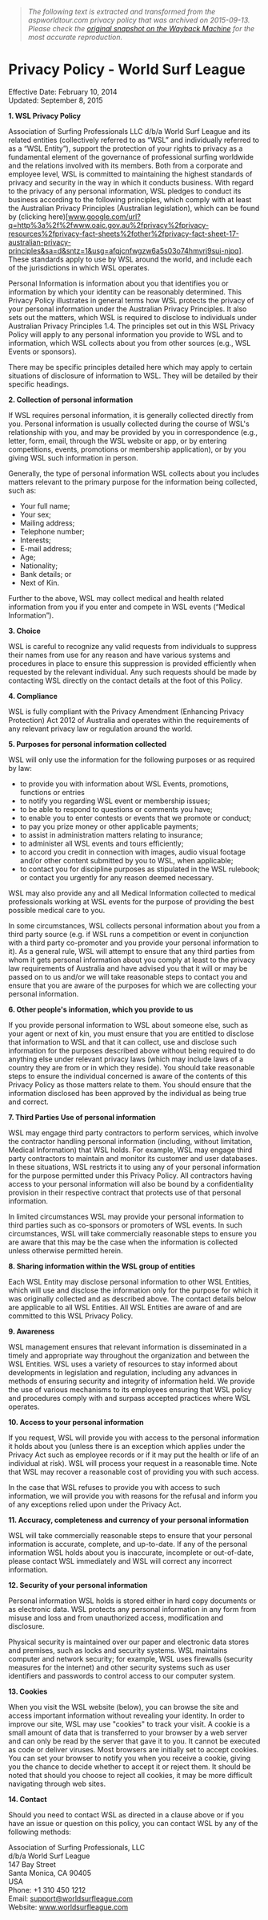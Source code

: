 > *The following text is extracted and transformed from the aspworldtour.com privacy policy that was archived on 2015-09-13. Please check the [original snapshot on the Wayback Machine](https://web.archive.org/web/20150913093645id_/http%3A//www.worldsurfleague.com/pages/privacy-policy) for the most accurate reproduction.*

# Privacy Policy - World Surf League

Effective Date: February 10, 2014  
Updated: September 8, 2015

**1\. WSL Privacy Policy**

Association of Surfing Professionals LLC d/b/a World Surf League and its related entities (collectively referred to as “WSL” and individually referred to as a “WSL Entity”), support the protection of your rights to privacy as a fundamental element of the governance of professional surfing worldwide and the relations involved with its members. Both from a corporate and employee level, WSL is committed to maintaining the highest standards of privacy and security in the way in which it conducts business. With regard to the privacy of any personal information, WSL pledges to conduct its business according to the following principles, which comply with at least the Australian Privacy Principles (Australian legislation), which can be found by (clicking here)[www.google.com/url?q=http%3a%2f%2fwww.oaic.gov.au%2fprivacy%2fprivacy-resources%2fprivacy-fact-sheets%2fother%2fprivacy-fact-sheet-17-australian-privacy-principles&sa=d&sntz=1&usg=afqjcnfwgzw6a5s03o74hmvrj9sui-njpq]. These standards apply to use by WSL around the world, and include each of the jurisdictions in which WSL operates.

Personal Information is information about you that identifies you or information by which your identity can be reasonably determined. This Privacy Policy illustrates in general terms how WSL protects the privacy of your personal information under the Australian Privacy Principles. It also sets out the matters, which WSL is required to disclose to individuals under Australian Privacy Principles 1.4. The principles set out in this WSL Privacy Policy will apply to any personal information you provide to WSL and to information, which WSL collects about you from other sources (e.g., WSL Events or sponsors).

There may be specific principles detailed here which may apply to certain situations of disclosure of information to WSL. They will be detailed by their specific headings.

**2\. Collection of personal information**

If WSL requires personal information, it is generally collected directly from you. Personal information is usually collected during the course of WSL's relationship with you, and may be provided by you in correspondence (e.g., letter, form, email, through the WSL website or app, or by entering competitions, events, promotions or membership application), or by you giving WSL such information in person.

Generally, the type of personal information WSL collects about you includes matters relevant to the primary purpose for the information being collected, such as:

  * Your full name;
  * Your sex;
  * Mailing address;
  * Telephone number;
  * Interests;
  * E-mail address;
  * Age;
  * Nationality;
  * Bank details; or
  * Next of Kin.



Further to the above, WSL may collect medical and health related information from you if you enter and compete in WSL events (“Medical Information”).

**3\. Choice**

WSL is careful to recognize any valid requests from individuals to suppress their names from use for any reason and have various systems and procedures in place to ensure this suppression is provided efficiently when requested by the relevant individual. Any such requests should be made by contacting WSL directly on the contact details at the foot of this Policy.

**4\. Compliance**

WSL is fully compliant with the Privacy Amendment (Enhancing Privacy Protection) Act 2012 of Australia and operates within the requirements of any relevant privacy law or regulation around the world.

**5\. Purposes for personal information collected**

WSL will only use the information for the following purposes or as required by law:

  * to provide you with information about WSL Events, promotions, functions or entries
  * to notify you regarding WSL event or membership issues;
  * to be able to respond to questions or comments you have;
  * to enable you to enter contests or events that we promote or conduct;
  * to pay you prize money or other applicable payments;
  * to assist in administration matters relating to insurance;
  * to administer all WSL events and tours efficiently;
  * to accord you credit in connection with images, audio visual footage and/or other content submitted by you to WSL, when applicable;
  * to contact you for discipline purposes as stipulated in the WSL rulebook; or contact you urgently for any reason deemed necessary.



WSL may also provide any and all Medical Information collected to medical professionals working at WSL events for the purpose of providing the best possible medical care to you.

In some circumstances, WSL collects personal information about you from a third party source (e.g. if WSL runs a competition or event in conjunction with a third party co-promoter and you provide your personal information to it). As a general rule, WSL will attempt to ensure that any third parties from whom it gets personal information about you comply at least to the privacy law requirements of Australia and have advised you that it will or may be passed on to us and/or we will take reasonable steps to contact you and ensure that you are aware of the purposes for which we are collecting your personal information.

**6\. Other people's information, which you provide to us**

If you provide personal information to WSL about someone else, such as your agent or next of kin, you must ensure that you are entitled to disclose that information to WSL and that it can collect, use and disclose such information for the purposes described above without being required to do anything else under relevant privacy laws (which may include laws of a country they are from or in which they reside). You should take reasonable steps to ensure the individual concerned is aware of the contents of this Privacy Policy as those matters relate to them. You should ensure that the information disclosed has been approved by the individual as being true and correct.

**7\. Third Parties Use of personal information**

WSL may engage third party contractors to perform services, which involve the contractor handling personal information (including, without limitation, Medical Information) that WSL holds. For example, WSL may engage third party contractors to maintain and monitor its customer and user databases. In these situations, WSL restricts it to using any of your personal information for the purpose permitted under this Privacy Policy. All contractors having access to your personal information will also be bound by a confidentiality provision in their respective contract that protects use of that personal information.

In limited circumstances WSL may provide your personal information to third parties such as co-sponsors or promoters of WSL events. In such circumstances, WSL will take commercially reasonable steps to ensure you are aware that this may be the case when the information is collected unless otherwise permitted herein.

**8\. Sharing information within the WSL group of entities**

Each WSL Entity may disclose personal information to other WSL Entities, which will use and disclose the information only for the purpose for which it was originally collected and as described above. The contact details below are applicable to all WSL Entities. All WSL Entities are aware of and are committed to this WSL Privacy Policy.

**9\. Awareness**

WSL management ensures that relevant information is disseminated in a timely and appropriate way throughout the organization and between the WSL Entities. WSL uses a variety of resources to stay informed about developments in legislation and regulation, including any advances in methods of ensuring security and integrity of information held. We provide the use of various mechanisms to its employees ensuring that WSL policy and procedures comply with and surpass accepted practices where WSL operates.

**10\. Access to your personal information**

If you request, WSL will provide you with access to the personal information it holds about you (unless there is an exception which applies under the Privacy Act such as employee records or if it may put the health or life of an individual at risk). WSL will process your request in a reasonable time. Note that WSL may recover a reasonable cost of providing you with such access.

In the case that WSL refuses to provide you with access to such information, we will provide you with reasons for the refusal and inform you of any exceptions relied upon under the Privacy Act.

**11\. Accuracy, completeness and currency of your personal information**

WSL will take commercially reasonable steps to ensure that your personal information is accurate, complete, and up-to-date. If any of the personal information WSL holds about you is inaccurate, incomplete or out-of-date, please contact WSL immediately and WSL will correct any incorrect information.

**12\. Security of your personal information**

Personal information WSL holds is stored either in hard copy documents or as electronic data. WSL protects any personal information in any form from misuse and loss and from unauthorized access, modification and disclosure.

Physical security is maintained over our paper and electronic data stores and premises, such as locks and security systems. WSL maintains computer and network security; for example, WSL uses firewalls (security measures for the internet) and other security systems such as user identifiers and passwords to control access to our computer system.

**13\. Cookies**

When you visit the WSL website (below), you can browse the site and access important information without revealing your identity. In order to improve our site, WSL may use "cookies" to track your visit. A cookie is a small amount of data that is transferred to your browser by a web server and can only be read by the server that gave it to you. It cannot be executed as code or deliver viruses. Most browsers are initially set to accept cookies. You can set your browser to notify you when you receive a cookie, giving you the chance to decide whether to accept it or reject them. It should be noted that should you choose to reject all cookies, it may be more difficult navigating through web sites.

**14\. Contact**

Should you need to contact WSL as directed in a clause above or if you have an issue or question on this policy, you can contact WSL by any of the following methods:

Association of Surfing Professionals, LLC  
d/b/a World Surf League  
147 Bay Street  
Santa Monica, CA 90405  
USA  
Phone: +1 310 450 1212  
Email: support@worldsurfleague.com  
Website: www.worldsurfleague.com
